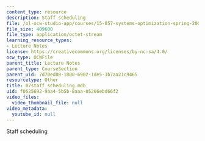 ```yaml
---
content_type: resource
description: Staff scheduling
file: /ol-ocw-studio-app/courses/15-057-systems-optimization-spring-2003/f05256929aa45b5b8aaa05266ebd66f2_07staff_scheduling.mdb
file_size: 409600
file_type: application/octet-stream
learning_resource_types:
- Lecture Notes
license: https://creativecommons.org/licenses/by-nc-sa/4.0/
ocw_type: OCWFile
parent_title: Lecture Notes
parent_type: CourseSection
parent_uid: 7d70ed88-1800-6902-1de5-3b7aa21c9465
resourcetype: Other
title: 07staff_scheduling.mdb
uid: f0525692-9aa4-5b5b-8aaa-05266ebd66f2
video_files:
  video_thumbnail_file: null
video_metadata:
  youtube_id: null
---
```

Staff scheduling